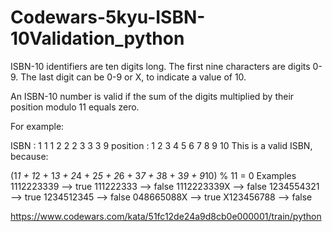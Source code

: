 # Codewars-5kyu-ISBN-10Validation_python
ISBN-10 identifiers are ten digits long. The first nine characters are digits 0-9. The last digit can be 0-9 or X, to indicate a value of 10.

An ISBN-10 number is valid if the sum of the digits multiplied by their position modulo 11 equals zero.

For example:

ISBN     : 1 1 1 2 2 2 3 3 3  9
position : 1 2 3 4 5 6 7 8 9 10
This is a valid ISBN, because:

(1*1 + 1*2 + 1*3 + 2*4 + 2*5 + 2*6 + 3*7 + 3*8 + 3*9 + 9*10) % 11 = 0
Examples
1112223339   -->  true
111222333    -->  false
1112223339X  -->  false
1234554321   -->  true
1234512345   -->  false
048665088X   -->  true
X123456788   -->  false


https://www.codewars.com/kata/51fc12de24a9d8cb0e000001/train/python




